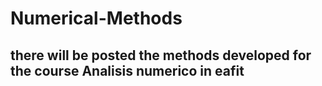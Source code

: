 # Numerical-Methods
## there will be posted the methods developed for the course Analisis numerico in eafit
